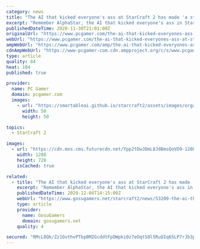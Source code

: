 ```yaml
---
category: news
title: "The AI that kicked everyone's ass at StarCraft 2 has made 'a stunning advance' in protein folding"
excerpt: "Remember AlphaStar, the AI that kicked everyone's ass in StarCraft 2? That was cool. But it turns out that DeepMind, the Google-owned company that created it, had higher aspirations that just being really good at an RTS."
publishedDateTime: 2020-11-30T21:01:00Z
originalUrl: "https://www.pcgamer.com/the-ai-that-kicked-everyones-ass-at-starcraft-2-has-made-a-stunning-advance-in-protein-folding/"
webUrl: "https://www.pcgamer.com/the-ai-that-kicked-everyones-ass-at-starcraft-2-has-made-a-stunning-advance-in-protein-folding/"
ampWebUrl: "https://www.pcgamer.com/amp/the-ai-that-kicked-everyones-ass-at-starcraft-2-has-made-a-stunning-advance-in-protein-folding/"
cdnAmpWebUrl: "https://www-pcgamer-com.cdn.ampproject.org/c/s/www.pcgamer.com/amp/the-ai-that-kicked-everyones-ass-at-starcraft-2-has-made-a-stunning-advance-in-protein-folding/"
type: article
quality: 84
heat: 104
published: true

provider:
  name: PC Gamer
  domain: pcgamer.com
  images:
    - url: "https://smartableai.github.io/starcraft2/assets/images/organizations/pcgamer.com-50x50.jpg"
      width: 50
      height: 50

topics:
  - StarCraft 2

images:
  - url: "https://cdn.mos.cms.futurecdn.net/Ypp2tDwJDmL8JdBmsQoVD9-1200-80.gif"
    width: 1280
    height: 720
    isCached: true

related:
  - title: "The AI that kicked everyone's ass at StarCraft 2 has made 'a stunning advance' in protein folding"
    excerpt: "Remember AlphaStar, the AI that kicked everyone's ass in StarCraft 2? That was cool. But it turns out that DeepMind, the Google-owned company that created it, had higher aspirations that just being really good at an RTS. As reported by The Guardian ..."
    publishedDateTime: 2020-12-04T14:15:00Z
    webUrl: "https://www.gosugamers.net/starcraft2/news/53209-the-ai-that-kicked-everyone-s-ass-at-starcraft-2-has-made-a-stunning-advance-in-protein-folding"
    type: article
    provider:
      name: GosuGamers
      domain: gosugamers.net
    quality: 4

secured: "RMcL8Qk/Zz1OvthvPTbpBMZGcddtFpDWpki0z7eOqtS8l5RuQIq65LP7rJb3p8G1FWsEpZFXyJTcOkFvORi49k2kj6C24rozbltlrqtmae6FLzgpwiSUXq8Ts35+L6n5VpDCqtakJSVh87A8893Tf3y02FGJtwxW+AkIR2vxyhyj0/bAh8cji0Wkt/0qUP8VmHUwqbSClR+W0AOcp6unhvNxv0RiXHxjWZjd46wdYFJUepvipEMGeo8GucW63iRrPDQfReXFuAY76HLD2Fz5ZvWoou2iEf2L5DL6niR0CTg0ZwqGoJ6VkJFutnuCEc5hzsn+7H4ehtKRH70Z1LeuHcQzijR81Y9GD4x83R2OhSk=;P2ZBhlC44i4B8GHG3VLHeA=="
---
```


